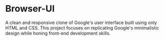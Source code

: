 # Browser-UI
A clean and responsive clone of Google's user interface built using only HTML and CSS. This project focuses on replicating Google's minimalistic design while honing front-end development skills.
